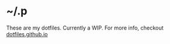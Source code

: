 # ~/.p

These are my dotfiles. Currently a WIP. For more info, checkout [dotfiles.github.io](https://dotfiles.github.io/)
